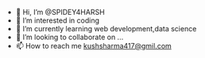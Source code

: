 - 👋 Hi, I’m @SPIDEY4HARSH
- 👀 I’m interested in coding
- 🌱 I’m currently learning web development,data science
- 💞️ I’m looking to collaborate on ...
- 📫 How to reach me kushsharma417@gmil.com

<!---
SPIDEY4HARSH/SPIDEY4HARSH is a ✨ special ✨ repository because its `README.md` (this file) appears on your GitHub profile.
You can click the Preview link to take a look at your changes.
--->
